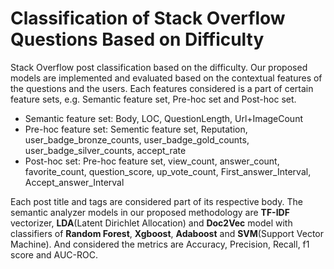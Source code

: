 # Classification of Stack Overflow Questions Based on Difficulty

Stack Overflow post classification based on the difficulty. Our proposed models are implemented and evaluated based on the contextual features of the questions and the users. Each features considered is a part of certain feature sets, e.g. Semantic feature set, Pre-hoc set and Post-hoc set. 

- 	Semantic feature set: Body, LOC, QuestionLength, Url+ImageCount
- 	Pre-hoc feature set: Sementic feature set, Reputation, user_badge_bronze_counts, user_badge_gold_counts, user_badge_silver_counts, accept_rate
- 	Post-hoc set: Pre-hoc feature set, view_count, answer_count, favorite_count, question_score, up_vote_count, First_answer_Interval, Accept_answer_Interval

Each post title and tags are considered part of its respective body. The semantic analyzer models in our proposed methodology are **TF-IDF** vectorizer, **LDA**(Latent Dirichlet Allocation) and **Doc2Vec** model with classifiers of **Random Forest**, **Xgboost**, **Adaboost** and **SVM**(Support Vector Machine). And considered the metrics are Accuracy, Precision, Recall, f1 score and AUC-ROC.